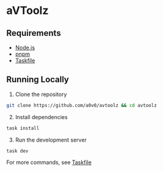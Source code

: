 # aVToolz

## Requirements

- [Node.js](https://nodejs.org/en/)
- [pnpm](https://pnpm.io/)
- [Taskfile](https://taskfile.dev/#/installation?id=install-script)

## Running Locally

1. Clone the repository

```bash
git clone https://github.com/a0v0/avtoolz && cd avtoolz
```

2. Install dependencies

```bash
task install
```

3. Run the development server

```bash
task dev
```

For more commands, see [Taskfile](./Taskfile.yml)
